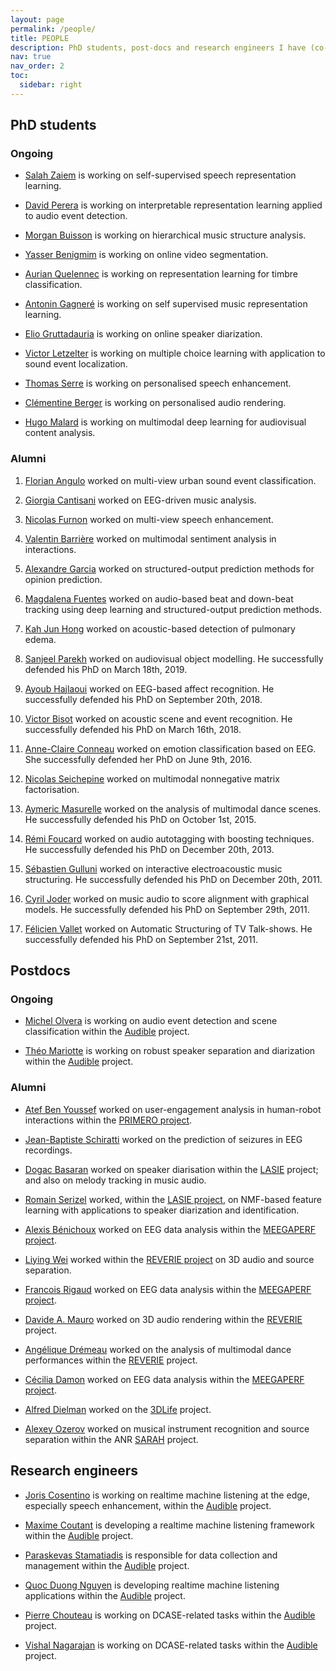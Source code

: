 ```yaml
---
layout: page
permalink: /people/
title: PEOPLE
description: PhD students, post-docs and research engineers I have (co-)advised.
nav: true
nav_order: 2
toc:
  sidebar: right
---
```



## PhD students

### Ongoing

- <a href="https://salah-zaiem.github.io/CV/" target="_blank">Salah Zaiem</a> is working on self-supervised speech representation learning.

- <a href="#" target="_blank">David Perera</a> is working on interpretable representation learning applied to audio event detection.

- <a href="#" target="_blank">Morgan Buisson</a> is working on hierarchical music structure analysis.

- <a href="#" target="_blank">Yasser Benigmim</a> is working on online video segmentation.

- [Aurian Quelennec](https://www.researchgate.net/profile/Aurian-Quelennec) is working on representation learning for timbre classification.

- [Antonin Gagneré](https://www.linkedin.com/in/antoningagnere) is working on self supervised music representation learning.

- [Elio Gruttadauria](https://www.linkedin.com/in/elio-gruttadauria) is working on online speaker diarization.

- [Victor Letzelter](https://www.linkedin.com/in/victor-letzelter-3b832219b) is working on multiple choice learning with application to sound event localization.

- [Thomas Serre](https://www.linkedin.com/in/thomas-serre-34aa24180) is working on personalised speech enhancement.

- [Clémentine Berger](https://www.linkedin.com/in/cl%C3%A9mentine-berger-4a7694202) is working on personalised audio rendering.

- [Hugo Malard](https://www.linkedin.com/in/hugo-malard-5b4938172) is working on multimodal deep learning for audiovisual content analysis.

### Alumni

1. <a href="#" target="_blank">Florian Angulo</a> worked on multi-view urban sound event classification.

1. <a href="https://giorgiacantisani.github.io/" target="_blank">Giorgia Cantisani</a> worked on EEG-driven music analysis.

1. <a href="https://members.loria.fr/NFurnon/" target="_blank">Nicolas Furnon</a> worked on multi-view speech enhancement.

1. <a href="https://www.linkedin.com/in/valentin-barri%C3%A8re-81a45aa7/" target="_blank">Valentin Barri&egrave;re</a> worked on multimodal sentiment analysis in interactions.

1. <a href="https://www.linkedin.com/in/alexandre-garcia-38153071/" target="_blank">Alexandre Garcia</a> worked on structured-output prediction methods for opinion prediction.

1. <a href="https://magdalenafuentes.github.io/" target="_blank">Magdalena Fuentes</a> worked on audio-based beat and down-beat tracking using deep learning and structured-output prediction methods.

1. <a href="https://www.linkedin.com/in/kah-jun-hong-5282a7149/" target="_blank">Kah Jun Hong</a> worked on acoustic-based detection of pulmonary edema.

1. <a href="https://www.linkedin.com/in/sanjeelparekh/" target="_blank">Sanjeel Parekh</a> worked on audiovisual object modelling. He successfully defended his PhD on March 18th, 2019.

1. <a href="http://www.isir.upmc.fr/?op=view_profil&lang=fr&id=348" target="_blank">Ayoub Hajlaoui</a> worked on EEG-based affect recognition. He successfully defended his PhD on September 20th, 2018.

1. <a href="https://vbisot.wp.imt.fr/" target="_blank">Victor Bisot</a> worked on acoustic scene and event recognition. He successfully defended his PhD on March 16th, 2018.

1. <a href="https://www.linkedin.com/in/acconneauphd/" target="_blank">Anne-Claire Conneau</a> worked on emotion classification based on EEG. She successfully defended her PhD on June 9th, 2016.

1. <a href="https://www.researchgate.net/scientific-contributions/2031031096_N_Seichepine" target="_blank">Nicolas Seichepine</a> worked on multimodal nonnegative matrix factorisation.

1. <a href="https://www.linkedin.com/in/aymeric-masurelle-aa86b031/" target="_blank">Aymeric Masurelle</a> worked on the analysis of multimodal dance scenes. He successfully defended his PhD on October 1st, 2015.

1. <a href="https://www.linkedin.com/in/r%C3%A9mi-foucard-b98685139/" target="_blank"> R&eacute;mi Foucard</a> worked on audio autotagging with boosting techniques. He successfully defended his PhD on December 20th, 2013.

1. <a href="https://www.linkedin.com/in/sgulluni/" target="_blank">S&eacute;bastien Gulluni</a> worked on interactive electroacoustic music structuring. He successfully defended his PhD on December 20th, 2011.

1. <a href="www.linkedin.com/in/cyril-joder-73702032/" target="_blank">Cyril Joder</a> worked on music audio to score alignment with graphical models. He successfully defended his PhD on September 29th, 2011.

1. <a href="www.linkedin.com/in/felicienvallet/" target="_blank">F&eacute;licien Vallet</a> worked on Automatic Structuring of TV Talk-shows. He successfully defended his PhD on September 21st, 2011.

## Postdocs

### Ongoing

- [Michel Olvera](https://www.linkedin.com/in/michel-olvera/) is working on audio event detection and scene classification within the [Audible](./projects/#audible) project.

- [Théo Mariotte](https://www.linkedin.com/in/theo-mariotte) is working on robust speaker separation and diarization within the [Audible](./projects/#audible) project.

### Alumni

- <a href="https://perso.telecom-paristech.fr/abenyoussef/" target="_blank">Atef Ben Youssef</a> worked on user-engagement analysis in human-robot interactions within the <a href="#primero">PRIMERO project</a>.

- <a href="https://www.linkedin.com/in/jean-baptiste-schiratti-ph-d-440a6569/" target="_blank">Jean-Baptiste Schiratti</a> worked on the prediction of seizures in EEG recordings.

- <a href="https://www.linkedin.com/in/do%25C4%259Fa%25C3%25A7-basaran-5601383b/" target="_blank">Dogac Basaran</a> worked on speaker diarisation within the <a href="#lasie">LASIE</a> project; and also on melody tracking in music audio.

- <a href="https://members.loria.fr/RSerizel/" target="_blank">Romain Serizel</a> worked, within the <a href="#lasie">LASIE project</a>, on NMF-based feature learning with applications to speaker diarization and identification.

- <a href="https://www.linkedin.com/in/alexis-benichoux-b3456782/" target="_blank">Alexis B&eacute;nichoux</a> worked on EEG data analysis within the <a href="#meegaperf">MEEGAPERF project</a>.

- <a href="https://www.linkedin.com/in/liying-wei-34276338/" target="_blank">Liying Wei</a> worked within the <a href="#reverie">REVERIE project</a> on 3D audio and source separation.

- <a href="https://www.linkedin.com/in/fran%C3%A7ois-rigaud-3b9017a9/" target="_blank">Francois Rigaud</a> worked on EEG data analysis within the <a href="#meegaperf">MEEGAPERF project</a>.

- <a href="https://www.linkedin.com/in/davide-andrea-mauro-75583065/" target="_blank">Davide A. Mauro</a> worked on 3D audio rendering within the <a href="#reverie">REVERIE</a> project.

- <a href="https://www.linkedin.com/in/ang%25C3%25A9lique-dr%25C3%25A9meau-57839ba1/l" target="_blank">Ang&eacute;lique Dr&eacute;meau</a> worked on the analysis of multimodal dance performances within the <a href="#reverie">REVERIE</a> project.

- <a href="https://www.linkedin.com/in/cecilia-damon/" target="_blank">C&eacute;cilia Damon</a> worked on EEG data analysis within the <a href="#meegaperf">MEEGAPERF project</a>.

- <a href="https://www.linkedin.com/in/adielmann/">Alfred Dielman</a> worked on the <a href="#3dife">3DLife</a> project.

- <a href="https://research.technicolor.com/~AlexeyOzerov">Alexey Ozerov</a> worked on musical instrument recognition and source separation within the ANR <a href="#sarah">SARAH</a> project.

## Research engineers

- [Joris Cosentino](https://www.linkedin.com/in/joris-cosentino-9b835923a/) is working on realtime machine listening at the edge, especially speech enhancement, within the [Audible](./projects/#audible) project.

- [Maxime Coutant](https://www.linkedin.com/in/maxime-coutant-developer/) is developing a realtime machine listening framework within the [Audible](./projects/#audible) project.

- [Paraskevas Stamatiadis](https://www.linkedin.com/in/paraskevas-stamatiadis-4375b5251/) is responsible for data collection and management within the [Audible](./projects/#audible) project.

- [Quoc Duong Nguyen](https://www.linkedin.com/in/quocduongn/) is developing realtime machine listening applications within the [Audible](./projects/#audible) project.

- [Pierre Chouteau](https://www.linkedin.com/in/pierre-chouteau/) is working on DCASE-related tasks within the [Audible](./projects/#audible) project.

- [Vishal Nagarajan](#) is working on DCASE-related tasks within the [Audible](./projects/#audible) project.
